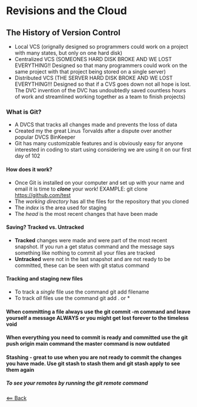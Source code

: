 # Revisions and the Cloud

## The History of Version Control
  - Local VCS (orignally designed so programmers could work on a project with many states, but only on one hard disk)
  - Centralized VCS (SOMEONES HARD DISK BROKE AND WE LOST EVERYTHING!! Designed so that many programmers could work on the same project with that project being stored on a single server)
  - Distributed VCS (THE SERVER HARD DISK BROKE AND WE LOST EVERYTHING!!! Designed so that if a CVS goes down not all hope is lost. The DVC invention of the DVC has undoubtedly saved countless hours of work and streamlined working together as a team to finish projects)
  
### What is Git?
  - A DVCS that tracks all changes made and prevents the loss of data
  - Created my the great Linus Torvalds after a dispute over another popular DVCS BinKeeper
  - Git has many customizable features and is obviously easy for anyone interested in coding to start using considering we are using it on our first day of 102
  
#### How does it work?
  - Once Git is installed on your computer and set up with your name and email it is time to ***clone*** your work! EXAMPLE: git clone https://github.com/test
  - The _working directory_ has all the files for the repository that you cloned
  - The _index_ is the area used for staging
  - The _head_ is the most recent changes that have been made

#### Saving? Tracked vs. Untracked
  - **Tracked** changes were made and were part of the most recent snapshot. If you run a get status command and the message says something like nothing to commit all your files are tracked
  - **Untracked** were not in the last snapshot and are not ready to be committed, these can be seen with git status command

#### Tracking and staging new files
  - To track a *single* file use the command git add filename
  - To track *all* files use the command git add . or *

#### When committing a file always use the git commit -m command and leave yourself a message ALWAYS or you might get lost forever to the timeless void

#### When everything you need to commit is ready and committed use the git push origin main command the master command is now outdated

#### Stashing - great to use when you are not ready to commit the changes you have made. Use git stash to stash them and git stash apply to see them again

##### To see your remotes by running the git remote command 

[<== Back](README.md)

